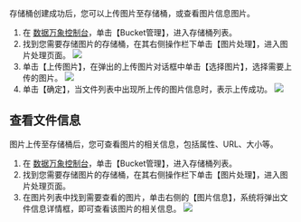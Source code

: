 存储桶创建成功后，您可以上传图片至存储桶，或查看图片信息图片。
1. 在 [数据万象控制台](https://console.cloud.tencent.com/ci)，单击【Bucket管理】，进入存储桶列表。
2. 找到您需要存储图片的存储桶，在其右侧操作栏下单击【图片处理】，进入图片处理页面。
![](https://main.qcloudimg.com/raw/6d504297a4b0f8715d4dd073a03e11b9.jpg)
3. 单击【上传图片】，在弹出的上传图片对话框中单击【选择图片】，选择需要上传的图片。
![](https://main.qcloudimg.com/raw/3c8c780e95f7283fd18da0c1504e8542.jpg)
4. 单击【确定】，当文件列表中出现所上传的图片信息时，表示上传成功。
![](https://main.qcloudimg.com/raw/6934fd926342f6bad17ec6847410867a.jpg)

## 查看文件信息
图片上传至存储桶后，您可查看图片的相关信息，包括属性、URL、大小等。
1. 在 [数据万象控制台](https://console.cloud.tencent.com/ci)，单击【Bucket管理】，进入存储桶列表。
2. 找到您需要存储图片的存储桶，在其右侧操作栏下单击【图片处理】，进入图片处理页面。
3. 在图片列表中找到需要查看的图片，单击右侧的【图片信息】，系统将弹出文件信息详情框，即可查看该图片的相关信息。
![](https://main.qcloudimg.com/raw/711161a1e37cf578424f954d690838d8.jpg)


